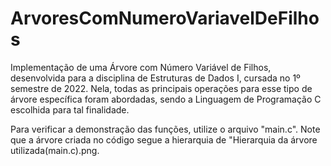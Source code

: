 # ArvoresComNumeroVariavelDeFilhos
Implementação de uma Árvore com Número Variável de Filhos, desenvolvida para a disciplina de Estruturas de Dados I, cursada no 1º semestre de 2022. Nela, todas as principais operações para esse tipo de árvore específica foram abordadas, sendo a Linguagem de Programação C escolhida para tal finalidade. 

Para verificar a demonstração das funções, utilize o arquivo "main.c". Note que a árvore criada no código segue a hierarquia de "Hierarquia da árvore utilizada(main.c).png.

